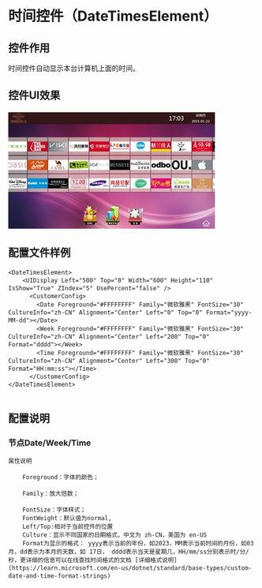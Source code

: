 # 时间控件（DateTimesElement）

## 控件作用

时间控件自动显示本台计算机上面的时间。

## 控件UI效果
![Placeholder](../images/DataTimesElement.png)

## 配置文件样例

```
<DateTimesElement>
	<UIDisplay Left="500" Top="0" Width="600" Height="110" IsShow="True" ZIndex="5" UsePercent="false" />
      <CustomerConfig>
        <Date Foreground="#FFFFFFFF" Family="微软雅黑" FontSize="30" CultureInfo="zh-CN" Alignment="Center" Left="0" Top="0" Format="yyyy-MM-dd"></Date>
        <Week Foreground="#FFFFFFFF" Family="微软雅黑" FontSize="30" CultureInfo="zh-CN" Alignment="Center" Left="200" Top="0" Format="dddd"></Week>
        <Time Foreground="#FFFFFFFF" Family="微软雅黑" FontSize="30" CultureInfo="zh-CN" Alignment="Center" Left="300" Top="0" Format="HH:mm:ss"></Time>
      </CustomerConfig>
</DateTimesElement>


```

## 配置说明

### 节点Date/Week/Time

	属性说明

		Foreground：字体的颜色；

		Family：放大倍数； 

		FontSize：字体样式；
		FontWeight：默认值为normal,
		Left/Top:相对于当前控件的位置
		Culture：显示不同国家的日期格式，中文为 zh-CN，美国为 en-US
		Format为显示的格式： yyyy表示当前的年份，如2023，MM表示当前时间的月份，如03月，dd表示为本月的天数，如 17日， dddd表示当天是星期几，HH/mm/ss分别表示时/分/秒，更详细的信息可以在线查找时间格式的文档 [详细格式说明](https://learn.microsoft.com/en-us/dotnet/standard/base-types/custom-date-and-time-format-strings)

